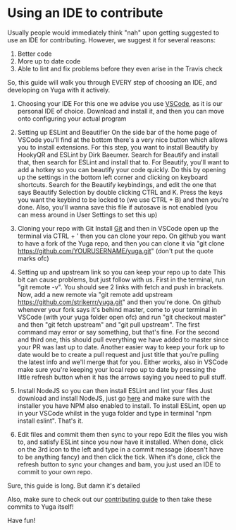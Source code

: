 # Using an IDE to contribute

Usually people would immediately think "nah" upon getting suggested to use an IDE for contributing. However, we suggest it for several reasons:
1) Better code
2) More up to date code
3) Able to lint and fix problems before they even arise in the Travis check

So, this guide will walk you through EVERY step of choosing an IDE, and developing on Yuga with it actively.

1) Choosing your IDE
For this one we advise you use [VSCode](https://code.visualstudio.com/), as it is our personal IDE of choice. Download and install it, and then you can move onto configuring your actual program

2) Setting up ESLint and Beautifier
On the side bar of the home page of VSCode you'll find at the bottom there's a very nice button which allows you to install extensions. For this step, you want to install Beautify by HookyQR and ESLint by Dirk Baeumer. Search for Beautify and install that, then search for ESLint and install that to. For Beautify, you'll want to add a hotkey so you can beautify your code quickly. Do this by opening up the settings in the bottom left corner and clicking on keyboard shortcuts. Search for the Beautify keybindings, and edit the one that says Beautify Selection by double clicking CTRL and K. Press the keys you want the keybind to be locked to (we use CTRL + B) and then you're done.
Also, you'll wanna save this file if autosave is not enabled (you can mess around in User Settings to set this up)

3) Cloning your repo with Git
Install [Git](https://git-scm.com/downloads) and then in VSCode open up the terminal via CTRL + ' then you can clone your repo. On github you want to have a fork of the Yuga repo, and then you can clone it via "git clone https://github.com/YOURUSERNAME/yuga.git" (don't put the quote marks ofc)

4) Setting up and upstream link so you can keep your repo up to date
This bit can cause problems, but just follow with us. First in the terminal, run "git remote -v". You should see 2 links with fetch and push in brackets. Now, add a new remote via "git remote add upstream https://github.com/strikerrr/yuga.git" and then you're done. On github whenever your fork says it's behind master, come to your terminal in VSCode (with your yuga folder open ofc) and run "git checkout master" and then "git fetch upstream" and "git pull upstream". The first command may error or say something, but that's fine. For the second and third one, this should pull everything we have added to master since your PR was last up to date. Another easier way to keep your fork up to date would be to create a pull request and just title that you're pulling the latest info and we'll merge that for you. Either works, also in VSCode make sure you're keeping your local repo up to date by pressing the little refresh button when it has the arrows saying you need to pull stuff. 

5) Install NodeJS so you can then install ESLint and lint your files
Just download and install NodeJS, just go [here](https://nodejs.org/en/download/) and make sure with the installer you have NPM also enabled to install. To install ESLint, open up in your VSCode whilst in the yuga folder and type in terminal "npm install eslint". That's it.

6) Edit files and commit them then sync to your repo
Edit the files you wish to, and satisfy ESLint since you now have it installed. When done, click on the 3rd icon to the left and type in a commit message (doesn't have to be anything fancy) and then click the tick. When it's done, click the refresh button to sync your changes and bam, you just used an IDE to commit to your own repo.

Sure, this guide is long. But damn it's detailed

Also, make sure to check out our [contributing guide](https://github.com/Strikerrr/yuga/blob/master/.github/CONTRIBUTING.md) to then take these commits to Yuga itself!

Have fun!
